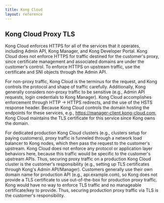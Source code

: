 ```yaml
---
title: Kong Cloud
layout: reference
---
```


## Kong Cloud Proxy TLS

Kong Cloud enforces HTTPS for all of the services that it operates, including Admin API, Kong Manager, and Kong Developer Portal. Kong Cloud does not enforce HTTPS for traffic destined for the customer's proxy, since certificate management and associated domains are under the customer's control. To enforce HTTPS on upstream traffic, use the certificate and SNI objects through the Admin API.

For non-proxy traffic, Kong Cloud is the terminus for the request, and Kong controls the protocol and shape of traffic carefully. Additionally, Kong generally considers non-proxy traffic to be sensitive (e.g., Admin API requests, login credentials to Kong Manager). Kong Cloud accomplishes enforcement through HTTP → HTTPS redirects, and the use of the HSTS response header. Because Kong Cloud controls the domain hosting the endpoints for these services, e.g., https://manager-client.kong-cloud.com, Kong Cloud maintains the TLS certificate for this service since Kong owns the domain.

For dedicated production Kong Cloud clusters (e.g., clusters setup for paying customers), proxy traffic is funneled through a network load balancer to Kong nodes, which then pass the request to the customer's upstream. Kong Cloud does not enforce any protocol or application layer behaviors here, because this traffic would be specific to the customer's upstream APIs. Thus, securing proxy traffic on a production Kong Cloud cluster is the customer's responsibility (e.g., setting up TLS certificates through Kong's Admin API/Manager). Customers generally use their own domain name for production API (e.g., api.example.com), so Kong does not provide a TLS certificate to use out-of-the-box for production proxy traffic. Kong would have no way to enforce TLS traffic and no manageable certificate/key to provide. Thus, securing production proxy traffic via TLS is the customer's responsibility.
